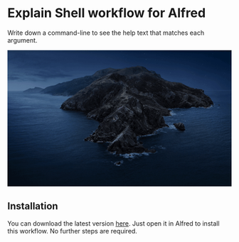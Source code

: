 # Explain Shell workflow for Alfred

Write down a command-line to see the help text that matches each argument.

![](video.gif)

## Installation
You can download the latest version [here](https://github.com/svsool/alfred-explainshell/releases/latest).
Just open it in Alfred to install this workflow. No further steps are required.

